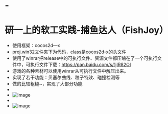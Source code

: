 # -
# 研一上的软工实践-捕鱼达人（FishJoy）
- 使用框架：cocos2d—x 
- proj.win32文件夹下为代码，class是cocos2d-x的头文件
- 使用了winrar把release中的可执行文件、资源文件都压缩在了一个可执行文件中，可执行文件下载：https://pan.baidu.com/s/1jIR82OI
- 游戏的各种素材可以使用winrar从可执行文件中解压出来。
- 实现了若干功能：贝塞尔曲线、粒子特效、碰撞检测等
- 做的比较粗糙~，实现了大部分功能
- </br>
- ![image](https://github.com/DeepLJH0001/catch_fish/blob/master/image/QQ%E6%88%AA%E5%9B%BE20171020230043.png)
- </br>
- ![image](https://github.com/DeepLJH0001/catch_fish/blob/master/image/QQ%E6%88%AA%E5%9B%BE20171020230123.png)
